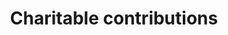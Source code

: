 ---
title: Charitable contributions
longTitle: 'Charitable contributions'
tags:
- gccommon
usedFor:
- "[[Charitable donations]]"
---